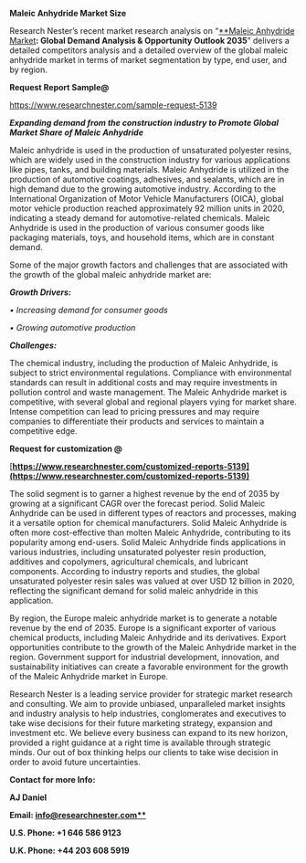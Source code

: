 ﻿**Maleic Anhydride Market Size** 

Research Nester’s recent market research analysis on “[**Maleic Anhydride Market](https://www.researchnester.com/reports/maleic-anhydride-market/5139)**: Global Demand Analysis & Opportunity Outlook 2035**” delivers a detailed competitors analysis and a detailed overview of the global maleic anhydride market in terms of market segmentation by type, end user, and by region. 

**Request Report Sample@** 

<https://www.researchnester.com/sample-request-5139> 

***Expanding demand from the construction industry to Promote Global Market Share of Maleic Anhydride***

Maleic anhydride is used in the production of unsaturated polyester resins, which are widely used in the construction industry for various applications like pipes, tanks, and building materials. Maleic Anhydride is utilized in the production of automotive coatings, adhesives, and sealants, which are in high demand due to the growing automotive industry. According to the International Organization of Motor Vehicle Manufacturers (OICA), global motor vehicle production reached approximately 92 million units in 2020, indicating a steady demand for automotive-related chemicals. Maleic Anhydride is used in the production of various consumer goods like packaging materials, toys, and household items, which are in constant demand.

Some of the major growth factors and challenges that are associated with the growth of the global maleic anhydride market are:

***Growth Drivers:***

*•	Increasing demand for consumer goods*

*•	Growing automotive production*

***Challenges:***

The chemical industry, including the production of Maleic Anhydride, is subject to strict environmental regulations. Compliance with environmental standards can result in additional costs and may require investments in pollution control and waste management. The Maleic Anhydride market is competitive, with several global and regional players vying for market share. Intense competition can lead to pricing pressures and may require companies to differentiate their products and services to maintain a competitive edge.

**Request for customization @**

[**https://www.researchnester.com/customized-reports-5139](https://www.researchnester.com/customized-reports-5139)** 

The solid segment is to garner a highest revenue by the end of 2035 by growing at a significant CAGR over the forecast period. Solid Maleic Anhydride can be used in different types of reactors and processes, making it a versatile option for chemical manufacturers. Solid Maleic Anhydride is often more cost-effective than molten Maleic Anhydride, contributing to its popularity among end-users. Solid Maleic Anhydride finds applications in various industries, including unsaturated polyester resin production, additives and copolymers, agricultural chemicals, and lubricant components. According to industry reports and studies, the global unsaturated polyester resin sales was valued at over USD 12 billion in 2020, reflecting the significant demand for solid maleic anhydride in this application.

By region, the Europe maleic anhydride market is to generate <a name="_hlk140522455"></a>a notable revenue by the end of 2035. Europe is a significant exporter of various chemical products, including Maleic Anhydride and its derivatives. Export opportunities contribute to the growth of the Maleic Anhydride market in the region. Government support for industrial development, innovation, and sustainability initiatives can create a favorable environment for the growth of the Maleic Anhydride market in Europe.

Research Nester is a leading service provider for strategic market research and consulting. We aim to provide unbiased, unparalleled market insights and industry analysis to help industries, conglomerates and executives to take wise decisions for their future marketing strategy, expansion and investment etc. We believe every business can expand to its new horizon, provided a right guidance at a right time is available through strategic minds. Our out of box thinking helps our clients to take wise decision in order to avoid future uncertainties.

**Contact for more Info:**

**AJ Daniel**

**Email: [info@researchnester.com**](mailto:info@researchnester.com)**

**U.S. Phone: +1 646 586 9123** 

**U.K. Phone: +44 203 608 5919**


